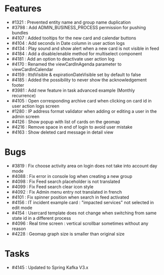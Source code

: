 # Features

-  #1321 : Prevented entity name and group name duplication
-  #3798 : Add ADMIN_BUSINESS_PROCESS permission for pushing bundles
-  #4107 : Added tooltips for the new card and calendar buttons
-  #4104 : Add seconds in Date column in user action logs
-  #4134 : Play sound and show alert when a new card is not visible in feed
-  #4184 : Add a disable/enable method for multiselect component
-  #4181 : Add an option to deactivate user action log
-  #4170 : Renamed the viewCardInAgenda parameter to viewCardInCalendar
-  #4159 : lttdVisible & expirationDateVisible set by default to false
-  #4185 : Added the possibility to never show the acknowledgement footer
-  #3981 : Add new feature in task advanced example (Monthly recurrence)
-  #4105 : Open corresponding archive card when clicking on card id in user action logs screen
-  #1280 : IP address format validator when adding or editing a user in the admin screen
-  #4126 : Show popup with list of cards on the geomap
-  #4216 : Remove space in end of login to avoid user mistake
-  #4163 : Show deleted card message in detail view

# Bugs

- #3819 : Fix choose activity area on login does not take into account day mode
- #4088 : Fix error in console log when creating a new group
- #4098 : Fix Feed search placeholder is not translated
- #4099 : Fix Feed search clear icon style
- #4092 : Fix Admin menu entry not translated in french
- #4101 : Fix spinner position when search in feed activated
- #4156 : IT incident example card : "impacted services" not selected in edit mode
- #4154 : Usercard template does not change when switching from same state id in a different process
- #4096 : Real time screen : vertical scrollbar sometimes without any reason
- #4228 : Geomap graph size is smaller than original size

# Tasks

- #4145 : Updated to Spring Kafka V3.x


